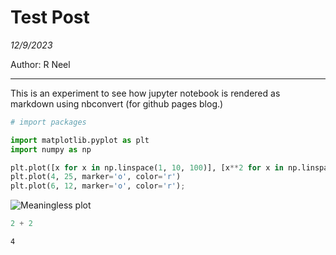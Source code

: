# Test Post

*12/9/2023*

Author: R Neel

---

This is an experiment to see how jupyter notebook is rendered as markdown using nbconvert (for github pages blog.)


```python
# import packages

import matplotlib.pyplot as plt
import numpy as np
```


```python
plt.plot([x for x in np.linspace(1, 10, 100)], [x**2 for x in np.linspace(1, 10, 100)])
plt.plot(4, 25, marker='o', color='r')
plt.plot(6, 12, marker='o', color='r');
```



![Meaningless plot](/test-blog/assets/2023-12-09-test-post-image-1.png)
    



```python
2 + 2
```




    4


